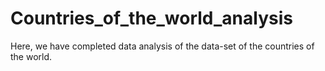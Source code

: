 # Countries_of_the_world_analysis
Here, we have completed data analysis of the data-set of the countries of the world.
